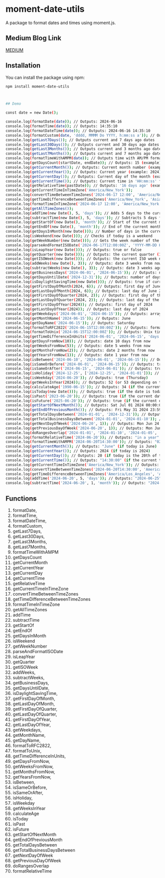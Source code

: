 # moment-date-utils

A package to format dates and times using moment.js.

## Medium Blog Link

[MEDIUM](https://medium.com/@abhisheksojitra19/mastering-date-and-time-in-javascript-with-moment-date-utils-dbc7eae966fe)

## Installation

You can install the package using npm:

```sh
npm install moment-date-utils



## Demo

const date = new Date();

console.log(formatDate(date)); // Outputs: 2024-06-16
console.log(formatTime(date)); // Outputs: 14:35:10
console.log(formatDateTime(date)); // Outputs: 2024-06-16 14:35:10
console.log(formatCustom(date, 'dddd, MMMM Do YYYY, h:mm:ss a')); // Outputs: Sunday, June 16th 2024, 2:35:10 pm
console.log(getLast7Days()); // Outputs current and 7 days ago dates
console.log(getLast30Days()); // Outputs current and 30 days ago dates
console.log(getLast3Months()); // Outputs current and 3 months ago dates
console.log(getLast7Months()); // Outputs current and 7 months ago dates
console.log(formatTimeWithAMPM(date)); // Outputs time with AM/PM format
console.log(getDaysCount(startDate, endDate)); // Outputs: 15 (example)
console.log(getCurrentMonth()); // Outputs: Current month number (example: 6 for June)
console.log(getCurrentYear()); // Outputs: Current year (example: 2024)
console.log(getCurrentDay()); // Outputs: Current day of the month (example: 16)
console.log(getCurrentTime()); // Outputs: Current time in 'HH:mm:ss' format (example: 14:35:10)
console.log(getRelativeTime(pastDate)); // Outputs: '16 days ago' (example)
console.log(getCurrentTimeInTimeZone('America/New_York'));
console.log(convertTimeBetweenTimeZones('2024-06-17 12:00', 'America/New_York', 'Asia/Tokyo'));
console.log(getTimeDifferenceBetweenTimeZones('America/New_York', 'Asia/Tokyo'));
console.log(formatTimeInTimeZone('2024-06-17 12:00', 'America/New_York', 'MMMM Do YYYY, h:mm:ss a'));
console.log(getAllTimeZones());
console.log(addTime(new Date(), 5, 'days')); // Adds 5 days to the current date
console.log(subtractTime(new Date(), 5, 'days')); // Subtracts 5 days from the current date
console.log(getStartOf(new Date(), 'month')); // Start of the current month
console.log(getEndOf(new Date(), 'month')); // End of the current month
console.log(getDaysInMonth(new Date())); // Number of days in the current month
console.log(isWeekend(new Date())); // Checks if today is a weekend
console.log(getWeekNumber(new Date())); // Gets the week number of the current date
console.log(parseAndFormatISODate('2024-06-17T12:00:00Z', 'YYYY-MM-DD HH:mm:ss')); // Parses and formats an ISO 8601 date
console.log(isLeapYear(new Date())); // Outputs: true or false
console.log(getQuarter(new Date())); // Outputs: the current quarter (1-4)
console.log(getISOWeek(new Date())); // Outputs: the current ISO week number
console.log(addWeeks(new Date(), 3)); // Outputs: date 3 weeks from now
console.log(subtractWeeks(new Date(), 3)); // Outputs: date 3 weeks ago
console.log(getBusinessDays('2024-06-01', '2024-06-15')); // Outputs: number of business days between June 1 and June 15, 2024
console.log(getDaysUntilDate('2024-12-31')); // Outputs: number of days until December 31, 2024
console.log(isDaylightSavingTime(new Date())); // Outputs: true if current date is in DST, false otherwise
console.log(getFirstDayOfMonth(2024, 6)); // Outputs: first day of June 2024
console.log(getLastDayOfMonth(2024, 6)); // Outputs: last day of June 2024
console.log(getFirstDayOfQuarter(2024, 2)); // Outputs: first day of the 2nd quarter of 2024
console.log(getLastDayOfQuarter(2024, 2)); // Outputs: last day of the 2nd quarter of 2024
console.log(getFirstDayOfYear(2024)); // Outputs: first day of 2024
console.log(getLastDayOfYear(2024)); // Outputs: last day of 2024
console.log(getWeekdays('2024-06-01', '2024-06-15')); // Outputs: array of weekdays between June 1 and June 15, 2024
console.log(getMonthName('2024-06-15')); // Outputs: June
console.log(getDayName('2024-06-15')); // Outputs: Saturday
console.log(formatToRFC2822('2024-06-15T12:00:00Z')); // Outputs: formatted RFC 2822 string of the date
console.log(formatToUnix('2024-06-15T12:00:00Z')); // Outputs: Unix timestamp of the date
console.log(getTimeDifferenceInUnits('2024-06-01', '2024-06-15', 'days')); // Outputs: 14 (difference in days)
console.log(getDaysFromNow(10)); // Outputs: date 10 days from now
console.log(getWeeksFromNow(5)); // Outputs: date 5 weeks from now
console.log(getMonthsFromNow(2)); // Outputs: date 2 months from now
console.log(getYearsFromNow(1)); // Outputs: date 1 year from now
console.log(isBetween('2024-06-10', '2024-06-01', '2024-06-15')); // Outputs: true
console.log(isSameOrBefore('2024-06-01', '2024-06-15')); // Outputs: true
console.log(isSameOrAfter('2024-06-15', '2024-06-01')); // Outputs: true
console.log(isHoliday('2024-12-25', ['2024-12-25', '2024-01-01'])); // Outputs: true
console.log(isWeekday('2024-06-20')); // Outputs: true (Thursday)
console.log(getWeeksInYear(2024)); // Outputs: 52 (or 53 depending on the year)
console.log(calculateAge('1990-06-15')); // Outputs: 34 (if the current year is 2024)
console.log(isToday(new Date())); // Outputs: true (if the date is today)
console.log(isPast('2023-06-20')); // Outputs: true (if the current date is past June 20, 2023)
console.log(isFuture('2025-06-20')); // Outputs: true (if the current date is before June 20, 2025)
console.log(getStartOfNextMonth()); // Outputs: Sat Jul 01 2024 00:00:00 GMT+0000 (or similar)
console.log(getEndOfPreviousMonth()); // Outputs: Fri May 31 2024 23:59:59 GMT+0000 (or similar)
console.log(getTotalDaysBetween('2024-01-01', '2024-12-31')); // Outputs: 365 (for a non-leap year)
console.log(getTotalBusinessDaysBetween('2024-01-01', '2024-01-10')); // Outputs: 7 (assuming no holidays)
console.log(getNextDayOfWeek('2024-06-20', 1)); // Outputs: Mon Jun 24 2024 00:00:00 GMT+0000 (or similar, next Monday)
console.log(getPreviousDayOfWeek('2024-06-20', 1)); // Outputs: Mon Jun 17 2024 00:00:00 GMT+0000 (or similar, previous Monday)
console.log(doRangesOverlap('2024-01-01', '2024-01-10', '2024-01-05', '2024-01-15')); // Outputs: true
console.log(formatRelativeTime('2024-06-20')); // Outputs: "in a year" (if today is 2023-06-20)
console.log(formatTimeWithAMPM('2024-06-20T14:30:00')); // Outputs: "02:30 PM"
console.log(getCurrentMonth()); // Outputs: "June" (if today is June)
console.log(getCurrentYear()); // Outputs: 2024 (if today is 2024)
console.log(getCurrentDay()); // Outputs: 20 (if today is the 20th of the month)
console.log(getCurrentTime()); // Outputs: "14:30:00" (if the current time is 2:30 PM)
console.log(getCurrentTimeInTimeZone('America/New_York')); // Outputs: "10:30:00" (if the current time in New York is 10:30 AM)
console.log(convertTimeBetweenTimeZones('2024-06-20T14:30:00', 'America/Los_Angeles', 'Asia/Tokyo')); // Outputs: "06:30:00" (next day)
console.log(getTimeDifferenceBetweenTimeZones('America/Los_Angeles', 'Asia/Tokyo')); // Outputs: 16 (hours difference)
console.log(addTime('2024-06-20', 5, 'days')); // Outputs: "2024-06-25"
console.log(subtractTime('2024-06-20', 1, 'month')); // Outputs: "2024-05-20"

```

## Functions

1. formatDate,
2. formatTime,
3. formatDateTime,
4. formatCustom,
5. getLast7Days,
6. getLast30Days,
7. getLast3Months,
8. getLast7Months,
9. formatTimeWithAMPM
10. getDaysCount
11. getCurrentMonth
12. getCurrentYear
13. getCurrentDay
14. getCurrentTime
15. getRelativeTime
16. getCurrentTimeInTimeZone
17. convertTimeBetweenTimeZones
18. getTimeDifferenceBetweenTimeZones
19. formatTimeInTimeZone
20. getAllTimeZones
21. addTime
22. subtractTime
23. getStartOf
24. getEndOf
25. getDaysInMonth
26. isWeekend
27. getWeekNumber
28. parseAndFormatISODate
29. isLeapYear
30. getQuarter
31. getISOWeek
32. addWeeks,
33. subtractWeeks,
34. getBusinessDays,
35. getDaysUntilDate,
36. isDaylightSavingTime,
37. getFirstDayOfMonth,
38. getLastDayOfMonth,
39. getFirstDayOfQuarter,
40. getLastDayOfQuarter,
41. getFirstDayOfYear,
42. getLastDayOfYear,
43. getWeekdays,
44. getMonthName,
45. getDayName,
46. formatToRFC2822,
47. formatToUnix,
48. getTimeDifferenceInUnits,
49. getDaysFromNow,
50. getWeeksFromNow,
51. getMonthsFromNow,
52. getYearsFromNow,
53. isBetween,
54. isSameOrBefore,
55. isSameOrAfter,
56. isHoliday,
57. isWeekday
58. getWeeksInYear
59. calculateAge
60. isToday
61. isPast
62. isFuture
63. getStartOfNextMonth
64. getEndOfPreviousMonth
65. getTotalDaysBetween
66. getTotalBusinessDaysBetween
67. getNextDayOfWeek
68. getPreviousDayOfWeek
69. doRangesOverlap
70. formatRelativeTime
